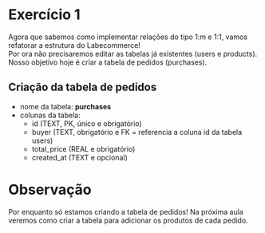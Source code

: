 # Exercício 1
Agora que sabemos como implementar relações do tipo 1:m e 1:1, vamos refatorar a estrutura do Labecommerce!<br>
Por ora não precisaremos editar as tabelas já existentes (users e products). Nosso objetivo hoje é criar a tabela de pedidos (purchases).<br>

## Criação da tabela de **pedidos**
- nome da tabela: **purchases**
- colunas da tabela:
  - id (TEXT, PK, único e obrigatório)
  - buyer (TEXT, obrigatório e FK = referencia a coluna id da tabela users)
  - total_price (REAL e obrigatório)
  - created_at (TEXT e opcional)

# Observação
Por enquanto só estamos criando a tabela de pedidos! Na próxima aula veremos como criar a tabela para adicionar os produtos de cada pedido.
